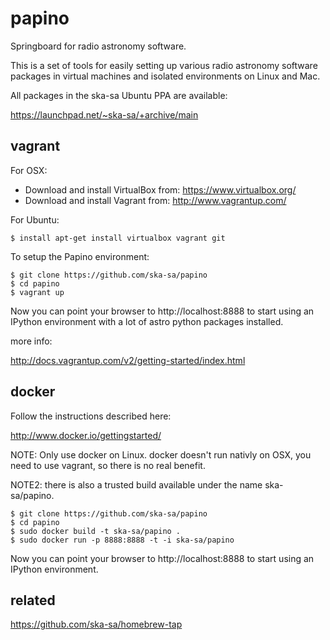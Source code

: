 papino
======

Springboard for radio astronomy software.

This is a set of tools for easily setting up various radio
astronomy software packages in virtual machines and isolated
environments on Linux and Mac.

All packages in the ska-sa Ubuntu PPA are available:

https://launchpad.net/~ska-sa/+archive/main


vagrant
-------

For OSX:

 * Download and install VirtualBox from: https://www.virtualbox.org/
 * Download and install Vagrant from: http://www.vagrantup.com/

For Ubuntu:

```shell
$ install apt-get install virtualbox vagrant git
```

To setup the Papino environment:

```shell
$ git clone https://github.com/ska-sa/papino
$ cd papino
$ vagrant up
```

Now you can point your browser to http://localhost:8888 to start
using an IPython environment with a lot of astro python packages 
installed.

more info:

http://docs.vagrantup.com/v2/getting-started/index.html


docker
------

Follow the instructions described here:

http://www.docker.io/gettingstarted/

NOTE: Only use docker on Linux. docker doesn't run nativly on OSX,
      you need to use vagrant, so there is no real benefit.

NOTE2: there is also a trusted build available under the name ska-sa/papino.
```shell
$ git clone https://github.com/ska-sa/papino
$ cd papino
$ sudo docker build -t ska-sa/papino .
$ sudo docker run -p 8888:8888 -t -i ska-sa/papino
```



Now you can point your browser to http://localhost:8888 to start
using an IPython environment.

related
-------

https://github.com/ska-sa/homebrew-tap



